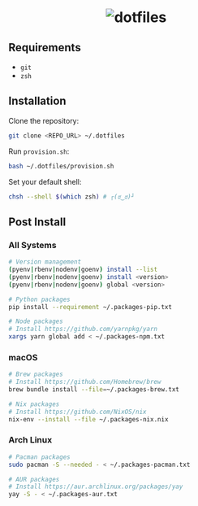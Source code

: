 <h1 align="center">
  <img src="https://i.imgur.com/rEM1ASC.png" alt="dotfiles">
</h1>

## Requirements

- `git`
- `zsh`

## Installation

Clone the repository:

```bash
git clone <REPO_URL> ~/.dotfiles
```

Run `provision.sh`:

```bash
bash ~/.dotfiles/provision.sh
```

Set your default shell:

```bash
chsh --shell $(which zsh) # ┌(ಠ‿ಠ)┘
```

## Post Install

### All Systems

```bash
# Version management
(pyenv|rbenv|nodenv|goenv) install --list
(pyenv|rbenv|nodenv|goenv) install <version>
(pyenv|rbenv|nodenv|goenv) global <version>
```

```bash
# Python packages
pip install --requirement ~/.packages-pip.txt

# Node packages
# Install https://github.com/yarnpkg/yarn
xargs yarn global add < ~/.packages-npm.txt
```

### macOS

```bash
# Brew packages
# Install https://github.com/Homebrew/brew
brew bundle install --file=~/.packages-brew.txt

# Nix packages
# Install https://github.com/NixOS/nix
nix-env --install --file ~/.packages-nix.nix
```

### Arch Linux

```bash
# Pacman packages
sudo pacman -S --needed - < ~/.packages-pacman.txt

# AUR packages
# Install https://aur.archlinux.org/packages/yay
yay -S - < ~/.packages-aur.txt
```
